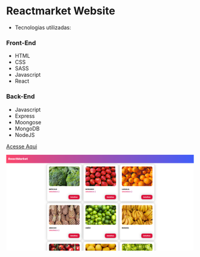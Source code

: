 # Reactmarket Website

- Tecnologias utilizadas:

### Front-End

- HTML
- CSS
- SASS
- Javascript
- React

### Back-End

- Javascript
- Express
- Moongose
- MongoDB
- NodeJS

[Acesse Aqui](www.google.com)

![!preview img](/src/preview.png)
